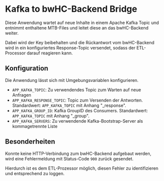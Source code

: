 # Kafka to bwHC-Backend Bridge

Diese Anwendung wartet auf neue Inhalte in einem Apache Kafka Topic und entnimmt enthaltene MTB-Files und leitet diese
an das bwHC-Backend weiter.

Dabei wird der Key beibehalten und die Rückantwort vom bwHC-Backend wird in ein konfiguriertes Response-Topic versendet,
sodass der ETL-Processor darauf reagieren kann.

## Konfiguration

Die Anwendung lässt sich mit Umgebungsvariablen konfigurieren.

* `APP_KAFKA_TOPIC`: Zu verwendendes Topic zum Warten auf neue Anfragen
* `APP_KAFKA_RESPONSE_TOPIC`: Topic zum Versenden der Antworten. Standardwert: `APP_KAFKA_TOPIC` mit Anhang "_response".
* `APP_KAFKA_GROUP_ID`: Kafka GroupID des Consumers. Standardwert: `APP_KAFKA_TOPIC` mit Anhang "_group".
* `APP_KAFKA_SERVERS`: Zu verwendende Kafka-Bootstrap-Server als kommagetrennte Liste

## Besonderheiten

Konnte keine HTTP-Verbindung zum bwHC-Backend aufgebaut werden, wird eine Fehlermeldung mit Status-Code `900` zurück gesendet.

Hierdurch ist es dem ETL-Prozessor möglich, diesen Fehler zu identifizieren und entsprechend zu loggen.